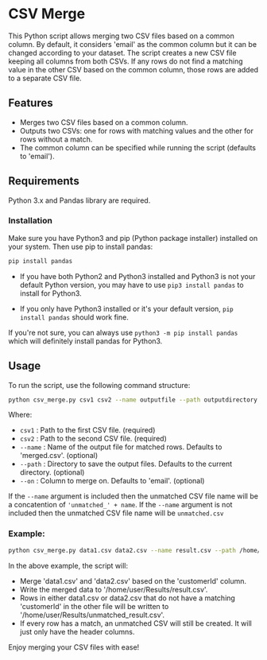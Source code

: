 # CSV Merge

This Python script allows merging two CSV files based on a common column. By default, it considers 'email' as the common column but it can be changed according to your dataset. The script creates a new CSV file keeping all columns from both CSVs. If any rows do not find a matching value in the other CSV based on the common column, those rows are added to a separate CSV file.

## Features

- Merges two CSV files based on a common column.
- Outputs two CSVs: one for rows with matching values and the other for rows without a match.
- The common column can be specified while running the script (defaults to 'email').

## Requirements

Python 3.x and Pandas library are required.

### Installation

Make sure you have Python3 and pip (Python package installer) installed on your system. Then use pip to install pandas:

```bash
pip install pandas
```
- If you have both Python2 and Python3 installed and Python3 is not your default Python version, you may have to use `pip3 install pandas` to install for Python3. 

- If you only have Python3 installed or it's your default version, `pip install pandas` should work fine. 

If you're not sure, you can always use `python3 -m pip install pandas` which will definitely install pandas for Python3.

## Usage 

To run the script, use the following command structure:

```bash
python csv_merge.py csv1 csv2 --name outputfile --path outputdirectory --on column
```

Where:

- `csv1` : Path to the first CSV file. (required)
- `csv2` : Path to the second CSV file. (required)
- `--name` : Name of the output file for matched rows. Defaults to 'merged.csv'. (optional)
- `--path` : Directory to save the output files. Defaults to the current directory. (optional)
- `--on` : Column to merge on. Defaults to 'email'. (optional)

If the `--name` argument is included then the unmatched CSV file name will be a concatention of `'unmatched_' + name`. If the `--name` argument is not included then the unmatched CSV file name will be `unmatched.csv`

### Example:

```bash
python csv_merge.py data1.csv data2.csv --name result.csv --path /home/user/Results/ --on customerId
```

In the above example, the script will:
- Merge 'data1.csv' and 'data2.csv' based on the 'customerId' column.
- Write the merged data to '/home/user/Results/result.csv'.
- Rows in either data1.csv or data2.csv that do not have a matching 'customerId' in the other file will be written to '/home/user/Results/unmatched_result.csv'.
- If every row has a match, an unmatched CSV will still be created. It will just only have the header columns. 

Enjoy merging your CSV files with ease!

